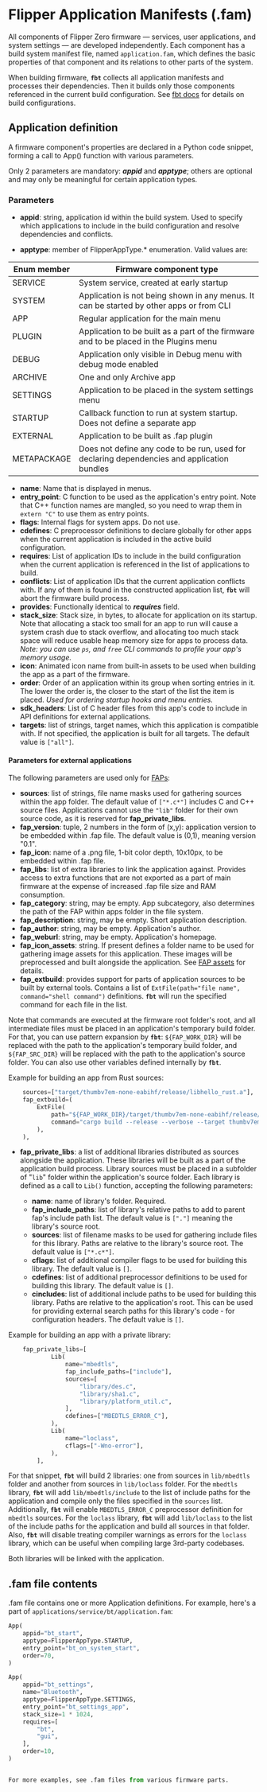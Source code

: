 # Flipper Application Manifests (.fam)

All components of Flipper Zero firmware — services, user applications, and system settings — are developed independently. Each component has a build system manifest file, named `application.fam`, which defines the basic properties of that component and its relations to other parts of the system.

When building firmware, **`fbt`** collects all application manifests and processes their dependencies. Then it builds only those components referenced in the current build configuration. See [fbt docs](./fbt.md#firmware-application-set) for details on build configurations.

## Application definition

A firmware component's properties are declared in a Python code snippet, forming a call to App() function with various parameters.

Only 2 parameters are mandatory: ***appid*** and ***apptype***; others are optional and may only be meaningful for certain application types.

### Parameters

* **appid**: string, application id within the build system. Used to specify which applications to include in the build configuration and resolve dependencies and conflicts.

* **apptype**: member of FlipperAppType.* enumeration. Valid values are:

| Enum member  | Firmware component type  |
|--------------|--------------------------|
| SERVICE      | System service, created at early startup  |
| SYSTEM       | Application is not being shown in any menus. It can be started by other apps or from CLI  |
| APP          | Regular application for the main menu |
| PLUGIN       | Application to be built as a part of the firmware and to be placed in the Plugins menu |
| DEBUG        | Application only visible in Debug menu with debug mode enabled |
| ARCHIVE      | One and only Archive app |
| SETTINGS     | Application to be placed in the system settings menu |
| STARTUP      | Callback function to run at system startup. Does not define a separate app |
| EXTERNAL     | Application to be built as .fap plugin |
| METAPACKAGE  | Does not define any code to be run, used for declaring dependencies and application bundles |

* **name**: Name that is displayed in menus.
* **entry_point**: C function to be used as the application's entry point. Note that C++ function names are mangled, so you need to wrap them in `extern "C"` to use them as entry points.
* **flags**: Internal flags for system apps. Do not use.
* **cdefines**: C preprocessor definitions to declare globally for other apps when the current application is included in the active build configuration.
* **requires**: List of application IDs to include in the build configuration when the current application is referenced in the list of applications to build.
* **conflicts**: List of application IDs that the current application conflicts with. If any of them is found in the constructed application list, **`fbt`** will abort the firmware build process.
* **provides**: Functionally identical to ***requires*** field.
* **stack_size**: Stack size, in bytes, to allocate for application on its startup. Note that allocating a stack too small for an app to run will cause a system crash due to stack overflow, and allocating too much stack space will reduce usable heap memory size for apps to process data. *Note: you can use `ps`, and `free` CLI commands to profile your app's memory usage.*
* **icon**: Animated icon name from built-in assets to be used when building the app as a part of the firmware.
* **order**: Order of an application within its group when sorting entries in it. The lower the order is, the closer to the start of the list the item is placed. *Used for ordering startup hooks and menu entries.*
* **sdk_headers**: List of C header files from this app's code to include in API definitions for external applications.
* **targets**: list of strings, target names, which this application is compatible with. If not specified, the application is built for all targets. The default value is `["all"]`.


#### Parameters for external applications

The following parameters are used only for [FAPs](./AppsOnSDCard.md):

* **sources**: list of strings, file name masks used for gathering sources within the app folder. The default value of `["*.c*"]` includes C and C++ source files. Applications cannot use the `"lib"` folder for their own source code, as it is reserved for **fap_private_libs**.
* **fap_version**: tuple, 2 numbers in the form of (x,y): application version to be embedded within .fap file. The default value is (0,1), meaning version "0.1".
* **fap_icon**: name of a .png file, 1-bit color depth, 10x10px, to be embedded within .fap file.
* **fap_libs**: list of extra libraries to link the application against. Provides access to extra functions that are not exported as a part of main firmware at the expense of increased .fap file size and RAM consumption.
* **fap_category**: string, may be empty. App subcategory, also determines the path of the FAP within apps folder in the file system.
* **fap_description**: string, may be empty. Short application description.
* **fap_author**: string, may be empty. Application's author.
* **fap_weburl**: string, may be empty. Application's homepage.
* **fap_icon_assets**: string. If present defines a folder name to be used for gathering image assets for this application. These images will be preprocessed and built alongside the application. See [FAP assets](./AppsOnSDCard.md#fap-assets) for details.
* **fap_extbuild**: provides support for parts of application sources to be built by external tools. Contains a list of `ExtFile(path="file name", command="shell command")` definitions. **`fbt`** will run the specified command for each file in the list.

Note that commands are executed at the firmware root folder's root, and all intermediate files must be placed in an application's temporary build folder. For that, you can use pattern expansion by **`fbt`**: `${FAP_WORK_DIR}` will be replaced with the path to the application's temporary build folder, and `${FAP_SRC_DIR}` will be replaced with the path to the application's source folder. You can also use other variables defined internally by **`fbt`**.


Example for building an app from Rust sources:

```python
    sources=["target/thumbv7em-none-eabihf/release/libhello_rust.a"],
    fap_extbuild=(
        ExtFile(
            path="${FAP_WORK_DIR}/target/thumbv7em-none-eabihf/release/libhello_rust.a",
            command="cargo build --release --verbose --target thumbv7em-none-eabihf --target-dir ${FAP_WORK_DIR}/target --manifest-path ${FAP_SRC_DIR}/Cargo.toml",
        ),
    ),
```

* **fap_private_libs**: a list of additional libraries distributed as sources alongside the application. These libraries will be built as a part of the application build process.
Library sources must be placed in a subfolder of "`lib`" folder within the application's source folder.
Each library is defined as a call to `Lib()` function, accepting the following parameters:

    - **name**: name of library's folder. Required.
    - **fap_include_paths**: list of library's relative paths to add to parent fap's include path list. The default value is `["."]` meaning the library's source root.
    - **sources**: list of filename masks to be used for gathering include files for this library. Paths are relative to the library's source root. The default value is `["*.c*"]`.
    - **cflags**: list of additional compiler flags to be used for building this library. The default value is `[]`.
    - **cdefines**: list of additional preprocessor definitions to be used for building this library. The default value is `[]`.
    - **cincludes**: list of additional include paths to be used for building this library. Paths are relative to the application's root. This can be used for providing external search paths for this library's code - for configuration headers. The default value is `[]`.

Example for building an app with a private library:

```python
    fap_private_libs=[
            Lib(
                name="mbedtls",
                fap_include_paths=["include"],
                sources=[
                    "library/des.c",
                    "library/sha1.c",
                    "library/platform_util.c",
                ],
                cdefines=["MBEDTLS_ERROR_C"],
            ),
            Lib(
                name="loclass",
                cflags=["-Wno-error"],
            ),
        ],
```

For that snippet, **`fbt`** will build 2 libraries: one from sources in `lib/mbedtls` folder and another from sources in `lib/loclass` folder. For the `mbedtls` library, **`fbt`** will add `lib/mbedtls/include` to the list of include paths for the application and compile only the files specified in the `sources` list. Additionally, **`fbt`** will enable `MBEDTLS_ERROR_C` preprocessor definition for `mbedtls` sources.
For the `loclass` library, **`fbt`** will add `lib/loclass` to the list of the include paths for the application and build all sources in that folder. Also, **`fbt`** will disable treating compiler warnings as errors for the `loclass` library, which can be useful when compiling large 3rd-party codebases.

Both libraries will be linked with the application.


## .fam file contents

.fam file contains one or more Application definitions. For example, here's a part of `applications/service/bt/application.fam`:

```python
App(
    appid="bt_start",
    apptype=FlipperAppType.STARTUP,
    entry_point="bt_on_system_start",
    order=70,
)

App(
    appid="bt_settings",
    name="Bluetooth",
    apptype=FlipperAppType.SETTINGS,
    entry_point="bt_settings_app",
    stack_size=1 * 1024,
    requires=[
        "bt",
        "gui",
    ],
    order=10,
)


For more examples, see .fam files from various firmware parts.
